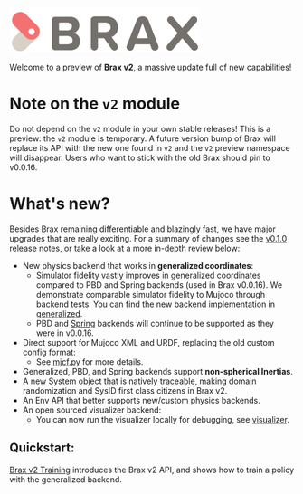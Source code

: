 <img src="https://github.com/google/brax/raw/main/docs/img/brax_logo.gif" width="336" height="80" alt="BRAX"/>

Welcome to a preview of **Brax v2**, a massive update full of new capabilities!

# Note on the `v2` module

Do not depend on the `v2` module in your own stable releases! This is a preview:
the `v2` module is temporary. A future version bump of Brax will replace its API
with the new one found in `v2` and the `v2` preview namespace will disappear.
Users who want to stick with the old Brax should pin to v0.0.16.

# What's new?

Besides Brax remaining differentiable and blazingly fast, we have major upgrades
that are really exciting. For a summary of changes see the
[v0.1.0](https://github.com/google/brax/releases/tag/v0.1.0) release notes, or
take a look at a more in-depth review below:

*   New physics backend that works in **generalized coordinates**:
    *   Simulator fidelity vastly improves in generalized coordinates compared
        to PBD and Spring backends (used in Brax v0.0.16). We demonstrate
        comparable simulator fidelity to Mujoco through backend tests. You can
        find the new backend implementation in
        [generalized](https://github.com/google/brax/blob/main/brax/v2/generalized).
    *   PBD and
        [Spring](https://github.com/google/brax/blob/main/brax/v2/spring)
        backends will continue to be supported as they were in v0.0.16.
*   Direct support for Mujoco XML and URDF, replacing the old custom config
    format:
    *   See
        [mjcf.py](https://github.com/google/brax/blob/main/brax/v2/io/mjcf.py)
        for more details.
*   Generalized, PBD, and Spring backends support **non-spherical Inertias**.
*   A new System object that is natively traceable, making domain randomization
    and SysID first class citizens in Brax v2.
*   An Env API that better supports new/custom physics backends.
*   An open sourced visualizer backend:
    *   You can now run the visualizer locally for debugging, see
        [visualizer](https://github.com/google/brax/blob/main/brax/v2/visualizer).

## Quickstart:

[Brax v2 Training](https://colab.research.google.com/github/google/brax/blob/main/notebooks/Brax_v2_Training_Preview.ipynb)
introduces the Brax v2 API, and shows how to train a policy with the
generalized backend.
